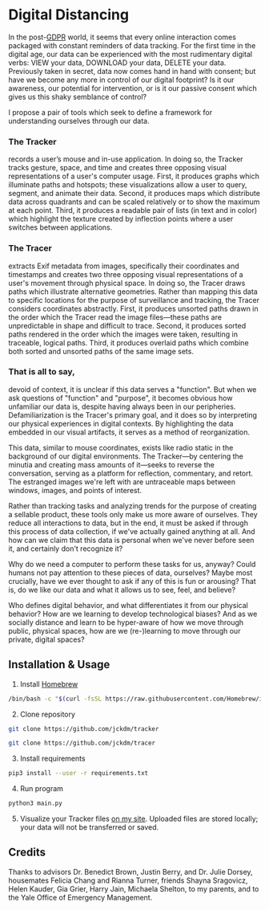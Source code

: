 # Digital Distancing

In the post-[GDPR](https://www.wired.co.uk/article/what-is-gdpr-uk-eu-legislation-compliance-summary-fines-2018) world, it seems that every online interaction comes packaged with constant reminders of data tracking. For the first time in the digital age, our data can be experienced with the most rudimentary digital verbs: VIEW your data, DOWNLOAD your data, DELETE your data. Previously taken in secret, data now comes hand in hand with consent; but have we become any more in control of our digital footprint? Is it our awareness, our potential for intervention, or is it our passive consent which gives us this shaky semblance of control?

I propose a pair of tools which seek to define a framework for understanding ourselves through our data.


### The Tracker

records a user’s mouse and in-use application. In doing so, the Tracker tracks gesture, space, and time and creates three opposing visual representations of a user's computer usage. First, it produces graphs which illuminate paths and hotspots; these visualizations allow a user to query, segment, and animate their data. Second, it produces maps which distribute data across quadrants and can be scaled relatively or to show the maximum at each point. Third, it produces a readable pair of lists (in text and in color) which highlight the texture created by inflection points where a user switches between applications.


### The Tracer

extracts Exif metadata from images, specifically their coordinates and timestamps and creates two three opposing visual representations of a user's movement through physical space. In doing so, the Tracer draws paths which illustrate alternative geometries. Rather than mapping this data to specific locations for the purpose of surveillance and tracking, the Tracer considers coordinates abstractly. First, it produces unsorted paths drawn in the order which the Tracer read the image files—these paths are unpredictable in shape and difficult to trace. Second, it produces sorted paths rendered in the order which the images were taken, resulting in traceable, logical paths. Third, it produces overlaid paths which combine both sorted and unsorted paths of the same image sets.


### That is all to say,

devoid of context, it is unclear if this data serves a "function". But when we ask questions of "function" and "purpose", it becomes obvious how unfamiliar our data is, despite having always been in our peripheries. Defamiliarization is the Tracer's primary goal, and it does so by interpreting our physical experiences in digital contexts. By highlighting the data embedded in our visual artifacts, it serves as a method of reorganization.

This data, similar to mouse coordinates, exists like radio static in the background of our digital environments. The Tracker—by centering the minutia and creating mass amounts of it—seeks to reverse the conversation, serving as a platform for reflection, commentary, and retort. The estranged images we're left with are untraceable maps between windows, images, and points of interest.

Rather than tracking tasks and analyzing trends for the purpose of creating a sellable product, these tools only make us more aware of ourselves. They reduce all interactions to data, but in the end, it must be asked if through this process of data collection, if we've actually gained anything at all. And how can we claim that this data is personal when we've never before seen it, and certainly don't recognize it?

Why do we need a computer to perform these tasks for us, anyway? Could humans not pay attention to these pieces of data, ourselves? Maybe most crucially, have we ever thought to ask if any of this is fun or arousing? That is, do we like our data and what it allows us to see, feel, and believe?

Who defines digital behavior, and what differentiates it from our physical behavior? How are we learning to develop technological biases? And as we socially distance and learn to be hyper-aware of how we move through public, physical spaces, how are we (re-)learning to move through our private, digital spaces?


## Installation & Usage

1. Install [Homebrew](https://brew.sh/)
```bash
/bin/bash -c "$(curl -fsSL https://raw.githubusercontent.com/Homebrew/install/master/install.sh)"
```
2. Clone repository
```bash
git clone https://github.com/jckdm/tracker

git clone https://github.com/jckdm/tracer
```
3. Install requirements
```bash
pip3 install --user -r requirements.txt
```
4. Run program
```bash
python3 main.py
```
5. Visualize your Tracker files [on my site](https://jackadam.cc/thesis/visualizations.html). Uploaded files are stored locally; your data will not be transferred or saved.


## Credits

Thanks to advisors Dr. Benedict Brown, Justin Berry, and Dr. Julie Dorsey, housemates Felicia Chang and Rianna Turner, friends Shayna Sragovicz, Helen Kauder, Gia Grier, Harry Jain, Michaela Shelton, to my parents, and to the Yale Office of Emergency Management.
